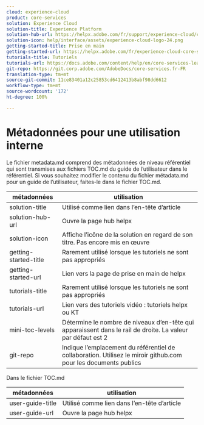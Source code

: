 ```yaml
---
cloud: experience-cloud
product: core-services
solution: Experience Cloud
solution-title: Experience Platform
solution-hub-url: https://helpx.adobe.com/fr/support/experience-cloud/core-services.html
solution-icon: help/interface/assets/experience-cloud-logo-24.png
getting-started-title: Prise en main
getting-started-url: https://helpx.adobe.com/fr/experience-cloud-core-services/get-started.html
tutorials-title: Tutoriels
tutorials-url: https://docs.adobe.com/content/help/en/core-services-learn/tutorials/overview.html
git-repo: https://git.corp.adobe.com/AdobeDocs/core-services.fr-FR
translation-type: tm+mt
source-git-commit: 11ce83401a12c25853cd6412413b8abf98dd6612
workflow-type: tm+mt
source-wordcount: '172'
ht-degree: 100%

---
```



# Métadonnées pour une utilisation interne

Le fichier metadata.md comprend des métadonnées de niveau référentiel qui sont transmises aux fichiers TOC.md du guide de l’utilisateur dans le référentiel. Si vous souhaitez modifier le contenu du fichier métadata.md pour un guide de l’utilisateur, faites-le dans le fichier TOC.md.

| métadonnées | utilisation |
|--- |--- |
| solution-title | Utilisé comme lien dans l’en-tête d’article |
| solution-hub-url | Ouvre la page hub helpx |
| solution-icon | Affiche l’icône de la solution en regard de son titre. Pas encore mis en œuvre |
| getting-started-title | Rarement utilisé lorsque les tutoriels ne sont pas appropriés |
| getting-started-url | Lien vers la page de prise en main de helpx |
| tutorials-title | Rarement utilisé lorsque les tutoriels ne sont pas appropriés |
| tutorials-url | Lien vers des tutoriels vidéo : tutoriels helpx ou KT |
| mini-toc-levels | Détermine le nombre de niveaux d’en-tête qui apparaissent dans le rail de droite. La valeur par défaut est 2 |
| git-repo | Indique l’emplacement du référentiel de collaboration. Utilisez le miroir github.com pour les documents publics |

Dans le fichier TOC.md

| métadonnées | utilisation |
|--- |--- |
| user-guide-title | Utilisé comme lien dans l’en-tête d’article |
| user-guide-url | Ouvre la page hub helpx |
